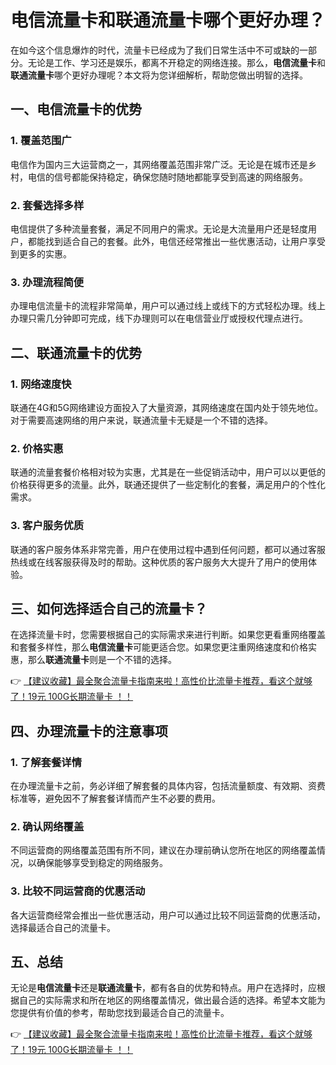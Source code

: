 # 电信流量卡和联通流量卡哪个更好办理？

在如今这个信息爆炸的时代，流量卡已经成为了我们日常生活中不可或缺的一部分。无论是工作、学习还是娱乐，都离不开稳定的网络连接。那么，**电信流量卡**和**联通流量卡**哪个更好办理呢？本文将为您详细解析，帮助您做出明智的选择。

## 一、电信流量卡的优势

### 1. 覆盖范围广
电信作为国内三大运营商之一，其网络覆盖范围非常广泛。无论是在城市还是乡村，电信的信号都能保持稳定，确保您随时随地都能享受到高速的网络服务。

### 2. 套餐选择多样
电信提供了多种流量套餐，满足不同用户的需求。无论是大流量用户还是轻度用户，都能找到适合自己的套餐。此外，电信还经常推出一些优惠活动，让用户享受到更多的实惠。

### 3. 办理流程简便
办理电信流量卡的流程非常简单，用户可以通过线上或线下的方式轻松办理。线上办理只需几分钟即可完成，线下办理则可以在电信营业厅或授权代理点进行。

## 二、联通流量卡的优势

### 1. 网络速度快
联通在4G和5G网络建设方面投入了大量资源，其网络速度在国内处于领先地位。对于需要高速网络的用户来说，联通流量卡无疑是一个不错的选择。

### 2. 价格实惠
联通的流量套餐价格相对较为实惠，尤其是在一些促销活动中，用户可以以更低的价格获得更多的流量。此外，联通还提供了一些定制化的套餐，满足用户的个性化需求。

### 3. 客户服务优质
联通的客户服务体系非常完善，用户在使用过程中遇到任何问题，都可以通过客服热线或在线客服获得及时的帮助。这种优质的客户服务大大提升了用户的使用体验。

## 三、如何选择适合自己的流量卡？

在选择流量卡时，您需要根据自己的实际需求来进行判断。如果您更看重网络覆盖和套餐多样性，那么**电信流量卡**可能更适合您。如果您更注重网络速度和价格实惠，那么**联通流量卡**则是一个不错的选择。

👉 [【建议收藏】最全聚合流量卡指南来啦！高性价比流量卡推荐，看这个就够了！19元 100G长期流量卡 ！！](https://bit.ly/Liuliangka)

## 四、办理流量卡的注意事项

### 1. 了解套餐详情
在办理流量卡之前，务必详细了解套餐的具体内容，包括流量额度、有效期、资费标准等，避免因不了解套餐详情而产生不必要的费用。

### 2. 确认网络覆盖
不同运营商的网络覆盖范围有所不同，建议在办理前确认您所在地区的网络覆盖情况，以确保能够享受到稳定的网络服务。

### 3. 比较不同运营商的优惠活动
各大运营商经常会推出一些优惠活动，用户可以通过比较不同运营商的优惠活动，选择最适合自己的流量卡。

## 五、总结

无论是**电信流量卡**还是**联通流量卡**，都有各自的优势和特点。用户在选择时，应根据自己的实际需求和所在地区的网络覆盖情况，做出最合适的选择。希望本文能为您提供有价值的参考，帮助您找到最适合自己的流量卡。

👉 [【建议收藏】最全聚合流量卡指南来啦！高性价比流量卡推荐，看这个就够了！19元 100G长期流量卡 ！！](https://bit.ly/Liuliangka)